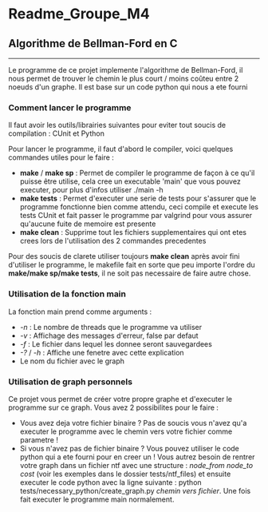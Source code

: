 # Readme_Groupe_M4

## Algorithme de Bellman-Ford en C

***

Le programme de ce projet implemente l'algorithme de Bellman-Ford, il nous permet de trouver le chemin le plus court / moins coûteu entre 2 noeuds d'un graphe. 
Il est base sur un code python qui nous a ete fourni

### Comment lancer le programme

Il faut avoir les outils/librairies suivantes pour eviter tout soucis de compilation : CUnit et Python 

Pour lancer le programme, il faut d'abord le compiler, voici quelques commandes utiles pour le faire :
 - **make** / **make sp** : Permet de compiler le programme de façon à ce qu'il puisse être utilise, cela cree un executable 'main' que vous pouvez executer, pour plus d'infos utiliser ./main -h
 - **make tests** : Permet d'executer une serie de tests pour s'assurer que le programme fonctionne bien comme attendu, ceci compile et execute les tests CUnit et fait passer le programme par valgrind pour vous assurer qu'aucune fuite de memoire est presente
 - **make clean** : Supprime tout les fichiers supplementaires qui ont etes crees lors de l'utilisation des 2 commandes precedentes 

Pour des soucis de clarete utiliser toujours **make clean** après avoir fini d'utiliser le programme, le makefile fait en sorte que peu importe l'ordre du **make/make sp/make tests**, il ne soit pas necessaire de faire autre chose.  

### Utilisation de la fonction main 

La fonction main prend comme arguments : 
 - *-n* : Le nombre de threads que le programme va utiliser 
 - *-v* : Affichage des messages d'erreur, false par defaut
 - *-f* : Le fichier dans lequel les donnee seront sauvegardees
 - *-?* / *-h* : Affiche une fenetre avec cette explication 
 - Le nom du fichier avec le graph

### Utilisation de graph personnels

Ce projet vous permet de créer votre propre graphe et d'executer le programme sur ce graph. Vous avez 2 possibilites pour le faire :
 - Vous avez deja votre fichier binaire ? Pas de soucis vous n'avez qu'a executer le programme avec le chemin vers votre fichier comme parametre !
 - Si vous n'avez pas de fichier binaire ? Vous pouvez utiliser le code python qui a ete fourni pour en creer un ! Vous autrez besoin de rentrer votre graph dans un fichier ntf avec une structure : *node_from node_to cost* (voir les exemples dans le dossier tests/ntf_files) et ensuite executer le code python avec la ligne suivante : python tests/necessary_python/create_graph.py *chemin vers fichier*. Une fois fait executer le programme main normalement.